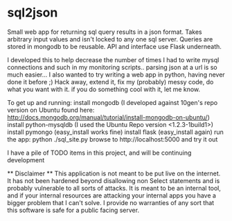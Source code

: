 sql2json
========

Small web app for returning sql query results in a json format. 
Takes arbitrary input values and isn't locked to any one sql server.
Queries are stored in mongodb to be reusable. API and interface use Flask underneath.

I developed this to help decrease the number of times I had to write mysql connections and such in my monitoring scripts.. parsing json at a url is so much easier... I also wanted to try writing a web app in python, having never done it before ;)
Hack away, extend it, fix my (probably) messy code, do what you want with it. if you do something cool with it, let me know. 

To get up and running:
	install mongodb (I developed against 10gen's repo version on Ubuntu found here: http://docs.mongodb.org/manual/tutorial/install-mongodb-on-ubuntu/)
	install python-mysqldb (I used the Ubuntu Repo version <1.2.3-1build1>)
	install pymongo (easy_install works fine)
	install flask (easy_install again)
	run the app: python ./sql_site.py
	browse to http://localhost:5000 and try it out

I have a pile of TODO items in this project, and will be continuing development

** Disclaimer **
This application is not meant to be put live on the internet. It has not been hardened beyond disallowing non Select statements and is probably vulnerable to all sorts of attacks. It is meant to be an internal tool, and if your internal resources are attacking your internal apps you have a bigger problem that I can't solve. I provide no warranties of any sort that this software is safe for a public facing server.




